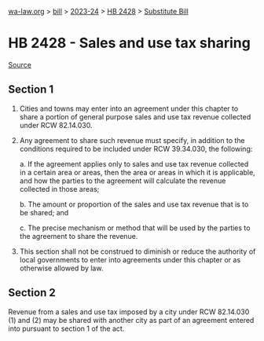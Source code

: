 [wa-law.org](/) > [bill](/bill/) > [2023-24](/bill/2023-24/) > [HB 2428](/bill/2023-24/hb/2428/) > [Substitute Bill](/bill/2023-24/hb/2428/S/)

# HB 2428 - Sales and use tax sharing

[Source](http://lawfilesext.leg.wa.gov/biennium/2023-24/Pdf/Bills/House%20Bills/2428-S.pdf)

## Section 1
1. Cities and towns may enter into an agreement under this chapter to share a portion of general purpose sales and use tax revenue collected under RCW 82.14.030.

2. Any agreement to share such revenue must specify, in addition to the conditions required to be included under RCW 39.34.030, the following:

    a. If the agreement applies only to sales and use tax revenue collected in a certain area or areas, then the area or areas in which it is applicable, and how the parties to the agreement will calculate the revenue collected in those areas;

    b. The amount or proportion of the sales and use tax revenue that is to be shared; and

    c. The precise mechanism or method that will be used by the parties to the agreement to share the revenue.

3. This section shall not be construed to diminish or reduce the authority of local governments to enter into agreements under this chapter or as otherwise allowed by law.

## Section 2
Revenue from a sales and use tax imposed by a city under RCW 82.14.030 (1) and (2) may be shared with another city as part of an agreement entered into pursuant to section 1 of the act.
